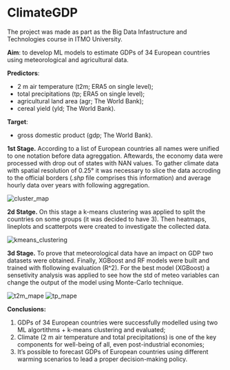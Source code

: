 # ClimateGDP

The project was made as part as the Big Data Infastructure and Technologies course in ITMO University.

**Aim**: to develop ML models to estimate GDPs of 34 European countries using meteorological and agricultural data.

**Predictors**:
- 2 m air temperature (t2m; ERA5 on single level);
- total precipitations (tp; ERA5 on single level);
- agricultural land area (agr; The World Bank);
- cereal yield (yld; The World Bank).

**Target**:
- gross domestic product (gdp; The World Bank).

**1st Stage.**
According to a list of European countries all names were unified to one notation before data agreggation. Aftewards, the economy data were processed with drop out of states with NAN values.
To gather climate data with spatial resolution of 0.25° it was necessary to slice the data accroding to the official borders (*.shp* file comprises this information) and average hourly data over years with following aggregation.

![cluster_map](https://github.com/alexxxroz/ClimateGDP/assets/107231688/353ad9cb-792b-469d-a4b5-a8e2d023f9cb)

**2d Statge.**
On this stage a k-means clustering was applied to split the countries on some groups (it was decided to have 3). Then heatmaps, lineplots and scatterpots were created to investigate the collected data.

![kmeans_clustering](https://github.com/alexxxroz/ClimateGDP/assets/107231688/6e5c3f0a-2055-44c5-b7e4-12237a5973a8)


**3d Stage.**
To prove that meteorological data have an impact on GDP two datasets were obtained. Finally, XGBoost and RF models were built and trained with flollowing evaluation (R^2). For the best model (XGBoost) a sensetivity analysis was applied to see how the std of meteo variables can change the output of the model using Monte-Carlo technique.

![t2m_mape](https://github.com/alexxxroz/ClimateGDP/assets/107231688/6efc30a9-29af-4c8e-a95c-ed35b8cfcb1c)
![tp_mape](https://github.com/alexxxroz/ClimateGDP/assets/107231688/65e852de-8c1e-433a-b810-471effe3ba3b)


**Conclusions:**
1. GDPs of 34 European countries were successfully modelled using two ML algortithms + k-means clustering and evaluated;
2. Climate (2 m air temperature and total precipitations) is one of the key components for well-being of all, even post-industrial economies;
3. It’s possible to forecast GDPs of European countries using different warming scenarios to lead a proper decision-making policy.
